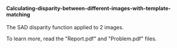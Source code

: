 #### Calculating-disparity-between-different-images-with-template-matching
The SAD disparity function applied to 2 images.

To learn more, read the "Report.pdf" and "Problem.pdf" files.
